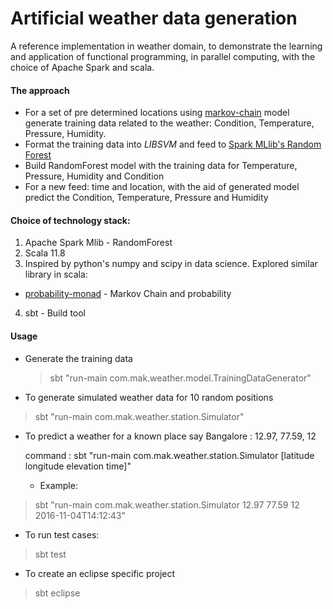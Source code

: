 # Artificial weather data generation

A reference implementation in weather domain, to demonstrate the learning and application of functional programming, in parallel computing, with the choice of Apache Spark and scala.

#### The approach

 * For a set of pre determined locations using [markov-chain](https://en.wikipedia.org/wiki/Examples_of_Markov_chains#A_simple_weather_model) model generate training data related to the weather: Condition, Temperature, Pressure, Humidity.
 * Format the training data into *LIBSVM* and feed to [Spark MLlib's Random Forest](https://spark.apache.org/docs/latest/mllib-ensembles.html#random-forests)
 * Build RandomForest model with the training data for Temperature, Pressure, Humidity and Condition
 * For a new feed: time and location, with the aid of generated model predict the Condition, Temperature, Pressure and Humidity

#### Choice of technology stack:
 1. Apache Spark Mlib - RandomForest
 2. Scala 11.8
 3. Inspired by python's numpy and scipy in data science. Explored similar library in scala:
   * [probability-monad](https://github.com/jliszka/probability-monad) - Markov Chain and probability
 4. sbt - Build tool

#### Usage

- Generate the training data

  > sbt "run-main com.mak.weather.model.TrainingDataGenerator"

- To generate simulated weather data for 10 random positions
> sbt "run-main com.mak.weather.station.Simulator"

- To predict a weather for a known place say
Bangalore : 12.97, 77.59, 12

  command : sbt "run-main com.mak.weather.station.Simulator [latitude longitude elevation time]"

    - Example:
> sbt "run-main com.mak.weather.station.Simulator 12.97 77.59 12 2016-11-04T14:12:43"

- To run test cases:
> sbt test

- To create an eclipse specific project
> sbt eclipse
